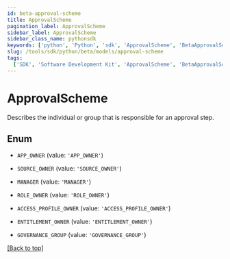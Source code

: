 ```yaml
---
id: beta-approval-scheme
title: ApprovalScheme
pagination_label: ApprovalScheme
sidebar_label: ApprovalScheme
sidebar_class_name: pythonsdk
keywords: ['python', 'Python', 'sdk', 'ApprovalScheme', 'BetaApprovalScheme']
slug: /tools/sdk/python/beta/models/approval-scheme
tags:
  ['SDK', 'Software Development Kit', 'ApprovalScheme', 'BetaApprovalScheme']
---
```


# ApprovalScheme

Describes the individual or group that is responsible for an approval step.

## Enum

- `APP_OWNER` (value: `'APP_OWNER'`)

- `SOURCE_OWNER` (value: `'SOURCE_OWNER'`)

- `MANAGER` (value: `'MANAGER'`)

- `ROLE_OWNER` (value: `'ROLE_OWNER'`)

- `ACCESS_PROFILE_OWNER` (value: `'ACCESS_PROFILE_OWNER'`)

- `ENTITLEMENT_OWNER` (value: `'ENTITLEMENT_OWNER'`)

- `GOVERNANCE_GROUP` (value: `'GOVERNANCE_GROUP'`)

[[Back to top]](#)
